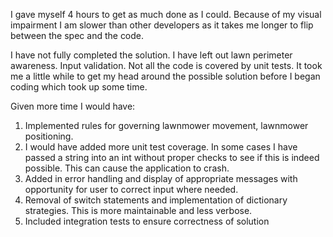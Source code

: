 I gave myself 4 hours to get as much done as I could.
Because of my visual impairment I am slower than other developers as it takes me longer to flip between the spec and the code.

I have not fully completed the solution.
I have left out lawn perimeter awareness.
Input validation.  Not all the code is covered by unit tests.
It took me a little while to get my head around the possible solution before I began coding which took up some time.

Given more time I would have:
1.	Implemented rules for governing lawnmower movement, lawnmower positioning.
2.	I would have added more unit test coverage.
In some cases I have passed a string into an int without proper checks to see if this is indeed possible.  This can cause the application to crash.
3.	 Added in error handling and display of appropriate messages with opportunity for user to correct input where needed.
4.	Removal of switch statements and implementation of dictionary strategies.  This is more maintainable and less verbose.
5.	Included integration tests to ensure correctness of solution 
